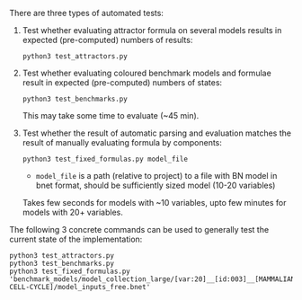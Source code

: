 There are three types of automated tests:

1. Test whether evaluating attractor formula on several models results in expected (pre-computed) numbers of results:
    ```
    python3 test_attractors.py
    ```

2. Test whether evaluating coloured benchmark models and formulae result in expected (pre-computed) numbers of states:
    ```
    python3 test_benchmarks.py
    ```
    This may take some time to evaluate (~45 min).


3. Test whether the result of automatic parsing and evaluation matches the result of manually evaluating formula by components:
    ```
    python3 test_fixed_formulas.py model_file
    ```
    - `model_file` is a path (relative to project) to a file with BN model in bnet format, should be sufficiently sized model (10-20 variables)
    
    Takes few seconds for models with ~10 variables, upto few minutes for models with 20+ variables.    


The following 3 concrete commands can be used to generally test the current state of the implementation:
```
python3 test_attractors.py
python3 test_benchmarks.py
python3 test_fixed_formulas.py 'benchmark_models/model_collection_large/[var:20]__[id:003]__[MAMMALIAN-CELL-CYCLE]/model_inputs_free.bnet'
```
